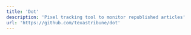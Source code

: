```yaml
---
title: 'Dot'
description: 'Pixel tracking tool to monitor republished articles'
url: 'https://github.com/texastribune/dot'
---
```

